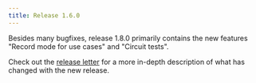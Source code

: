 ```yaml
---
title: Release 1.6.0
---
```


Besides many bugfixes, release 1.8.0 primarily contains the new features "Record mode for use cases" and "Circuit tests".

Check out the [release letter](/docs/releases/release-1.8.0/index.html)
for a more in-depth description of what has changed with the new release.

